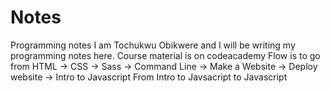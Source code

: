 # Notes
Programming notes
I am Tochukwu Obikwere and I will be writing my programming notes here.
Course material is on codeacademy 
Flow is to go from HTML -> CSS -> Sass -> Command Line -> Make a Website -> Deploy website -> Intro to Javascript 
From Intro to Javsacript to Javascript 

<!-- Notes begin here -->
